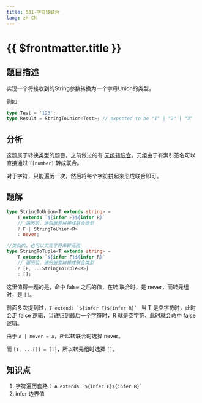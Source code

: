 ```yaml
---
title: 531-字符转联合
lang: zh-CN
---
```


# {{ $frontmatter.title }}

## 题目描述

实现一个将接收到的String参数转换为一个字母Union的类型。

例如

```ts
type Test = '123';
type Result = StringToUnion<Test>; // expected to be "1" | "2" | "3"
```

## 分析

这题属于转换类型的题目，之前做过的有 [元组转联合](/medium/10-%E5%85%83%E7%BB%84%E8%BD%AC%E8%81%94%E5%90%88.md)，元组由于有索引签名可以直接通过 `T[number]` 转成联合。

对于字符，只能遍历一次，然后将每个字符拼起来形成联合即可。

## 题解

```ts
type StringToUnion<T extends string> =
    T extends `${infer F}${infer R}`
    // 遍历后，递归嵌套拼接成联合类型
    ? F | StringToUnion<R>
    : never;

//类似的，也可以实现字符串转元组
type StringToTuple<T extends string> =
    T extends `${infer F}${infer R}`
    // 遍历后，递归嵌套拼接成联合类型
    ? [F, ...StringToTuple<R>]
    : [];
```

这里值得一题的是，命中 false 之后的值，在转 联合时，是 never，而转元组时，是 `[]`。

前面多次提到过，```T extends `${infer F}${infer R}` ``` 当 T 是空字符时，此时会走 false 逻辑，当递归到最后一个字符时，R 就是空字符，此时就会命中 false 逻辑。

由于 `A | never = A`，所以转联合时选择 never。

而 `[T, ...[]] = [T]`，所以转元组时选择 `[]`。

## 知识点

1. 字符遍历套路： ```A extends `${infer F}${infer R}` ```
2. infer 边界值